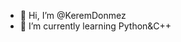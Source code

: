 - 👋 Hi, I’m @KeremDonmez
- 🌱 I’m currently learning Python&C++
<!---
KeremDonmez/KeremDonmez is a ✨ special ✨ repository because its `README.md` (this file) appears on your GitHub profile.
You can click the Preview link to take a look at your changes.
--->
